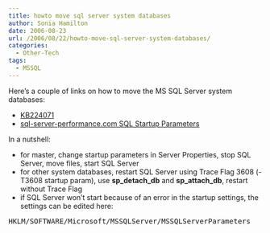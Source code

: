 ```yaml
---
title: howto move sql server system databases
author: Sonia Hamilton
date: 2006-08-23
url: /2006/08/22/howto-move-sql-server-system-databases/
categories:
  - Other-Tech
tags:
  - MSSQL
---
```

Here&#8217;s a couple of links on how to move the MS SQL Server system databases:

  * [KB224071][1]
  * [sql-server-performance.com SQL Startup Parameters][2]

In a nutshell:

  * for master, change startup parameters in Server Properties, stop SQL Server, move files, start SQL Server
  * for other system databases, restart SQL Server using Trace Flag 3608 (-T3608 startup param), use **sp\_detach\_db** and **sp\_attach\_db**, restart without Trace Flag
  * if SQL Server won&#8217;t start because of an error in the startup settings, the settings can be edited here:

<pre>HKLM/SOFTWARE/Microsoft/MSSQLServer/MSSQLServerParameters</pre>

 [1]: http://support.microsoft.com/kb/224071/
 [2]: http://www.sql-server-performance.com/rd_sql_server_startup_parameters.asp
